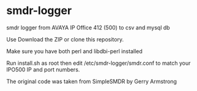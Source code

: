 # smdr-logger
smdr logger from AVAYA IP Office 412 (500) to csv and mysql db

Use
Download the ZIP or clone this repository.

Make sure you have both perl and libdbi-perl installed

Run install.sh as root then edit /etc/smdr-logger/smdr.conf to match your IPO500 IP and port numbers.

The original code was taken from SimpleSMDR by Gerry Armstrong
